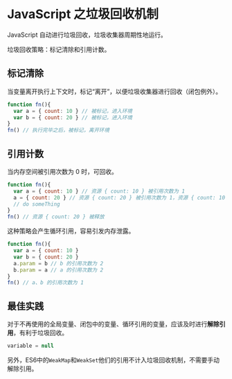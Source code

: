# JavaScript 之垃圾回收机制

JavaScript 自动进行垃圾回收，垃圾收集器周期性地运行。

垃圾回收策略：标记清除和引用计数。

## 标记清除

当变量离开执行上下文时，标记“离开”，以便垃圾收集器进行回收（闭包例外）。

```javascript
function fn(){
  var a = { count: 10 } // 被标记，进入环境 
  var b = { count: 20 } // 被标记，进入环境
}
fn() // 执行完毕之后，被标记，离开环境
```

## 引用计数

当内存空间被引用次数为 0 时，可回收。

```javascript
function fn(){
  var a = { count: 10 } // 资源 { count: 10 } 被引用次数为 1
  a = { count: 20 } // 资源 { count: 20 } 被引用次数为 1，资源 { count: 10 } 被引用次数为 0，等待回收
  // do someThing
}
fn() // 资源 { count: 20 } 被释放
```

这种策略会产生循环引用，容易引发内存泄露。

```javascript
function fn(){
  var a = { count: 10 }
  var b = { count: 20 }
  a.param = b // b 的引用次数为 2
  b.param = a // a 的引用次数为 2
}
fn() // a、b 的引用次数为 1
```

## 最佳实践

对于不再使用的全局变量、闭包中的变量、循环引用的变量，应该及时进行**解除引用**，有利于垃圾回收。

```javascript
variable = null
```

另外，ES6中的`WeakMap`和`WeakSet`他们的引用不计入垃圾回收机制，不需要手动解除引用。
